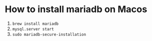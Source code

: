 # How to install mariadb on Macos

1. `brew install mariadb`
1. `mysql.server start`
1. `sudo mariadb-secure-installation`
